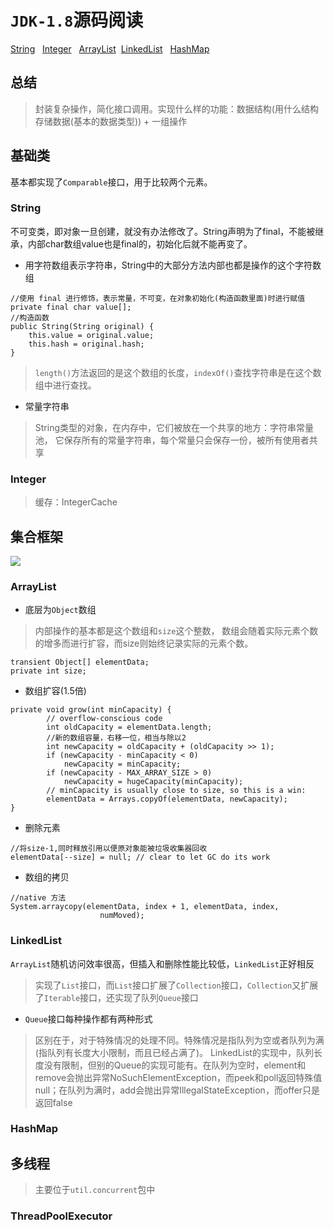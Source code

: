 # `JDK-1.8`源码阅读
[String](#String) &nbsp; [Integer](#Integer) &nbsp;
[ArrayList](#ArrayList) &nbsp;[LinkedList](#LinkedList) &nbsp; [HashMap](#HashMap)
## 总结
> 封装复杂操作，简化接口调用。实现什么样的功能：数据结构(用什么结构存储数据(基本的数据类型)) + 一组操作
## 基础类
基本都实现了`Comparable`接口，用于比较两个元素。
### String
不可变类，即对象一旦创建，就没有办法修改了。String声明为了final，不能被继承，内部char数组value也是final的，初始化后就不能再变了。
- 用字符数组表示字符串，String中的大部分方法内部也都是操作的这个字符数组
```text
//使用 final 进行修饰，表示常量，不可变，在对象初始化(构造函数里面)时进行赋值
private final char value[];
//构造函数
public String(String original) {
    this.value = original.value;
    this.hash = original.hash;
}
```
> `length()`方法返回的是这个数组的长度，`indexOf()`查找字符串是在这个数组中进行查找。
- 常量字符串
> String类型的对象，在内存中，它们被放在一个共享的地方：字符串常量池，
它保存所有的常量字符串，每个常量只会保存一份，被所有使用者共享
### Integer
> 缓存：IntegerCache
## 集合框架
<img src="https://p6-juejin.byteimg.com/tos-cn-i-k3u1fbpfcp/d20706cc84b7421daa747c1566bde4a5~tplv-k3u1fbpfcp-watermark.image">

### ArrayList
- 底层为`Object`数组
> 内部操作的基本都是这个数组和`size`这个整数，
数组会随着实际元素个数的增多而进行扩容，而size则始终记录实际的元素个数。
```test
transient Object[] elementData; 
private int size;
```
- 数组扩容(1.5倍)
```text
private void grow(int minCapacity) {
        // overflow-conscious code
        int oldCapacity = elementData.length;
        //新的数组容量，右移一位，相当与除以2
        int newCapacity = oldCapacity + (oldCapacity >> 1);
        if (newCapacity - minCapacity < 0)
            newCapacity = minCapacity;
        if (newCapacity - MAX_ARRAY_SIZE > 0)
            newCapacity = hugeCapacity(minCapacity);
        // minCapacity is usually close to size, so this is a win:
        elementData = Arrays.copyOf(elementData, newCapacity);
}
```
- 删除元素
```text
//将size-1,同时释放引用以便原对象能被垃圾收集器回收
elementData[--size] = null; // clear to let GC do its work
```
- 数组的拷贝
```text
//native 方法
System.arraycopy(elementData, index + 1, elementData, index,
                    numMoved);
```
### LinkedList
`ArrayList`随机访问效率很高，但插入和删除性能比较低，`LinkedList`正好相反
> 实现了`List`接口，而`List`接口扩展了`Collection`接口，`Collection`又扩展了`Iterable`接口，还实现了队列`Queue`接口
- `Queue`接口每种操作都有两种形式
> 区别在于，对于特殊情况的处理不同。特殊情况是指队列为空或者队列为满(指队列有长度大小限制，而且已经占满了)。
LinkedList的实现中，队列长度没有限制，但别的Queue的实现可能有。在队列为空时，element和remove会抛出异常NoSuchElementException，而peek和poll返回特殊值null；在队列为满时，add会抛出异常IllegalStateException，而offer只是返回false
### HashMap
## 多线程
> 主要位于`util.concurrent`包中
### ThreadPoolExecutor